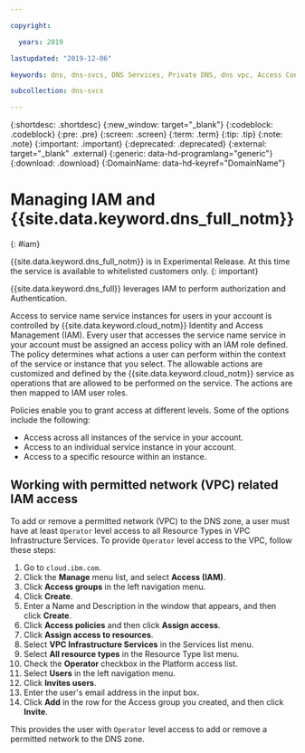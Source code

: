 ```yaml
---

copyright:

  years: 2019

lastupdated: "2019-12-06"

keywords: dns, dns-svcs, DNS Services, Private DNS, dns vpc, Access Control Lists, IAM, permitted networks

subcollection: dns-svcs

---
```


{:shortdesc: .shortdesc}
{:new_window: target="_blank"}
{:codeblock: .codeblock}
{:pre: .pre}
{:screen: .screen}
{:term: .term}
{:tip: .tip}
{:note: .note}
{:important: .important}
{:deprecated: .deprecated}
{:external: target="_blank" .external}
{:generic: data-hd-programlang="generic"}
{:download: .download}
{:DomainName: data-hd-keyref="DomainName"}

# Managing IAM and {{site.data.keyword.dns_full_notm}}
{: #iam}

{{site.data.keyword.dns_full_notm}} is in Experimental Release. At this time the service is available to whitelisted customers only. 
{: important}

{{site.data.keyword.dns_full}} leverages IAM to perform authorization and Authentication.

Access to service name service instances for users in your account is controlled by {{site.data.keyword.cloud_notm}} Identity and Access Management (IAM). Every user that accesses the service name service in your account must be assigned an access policy with an IAM role defined. The policy determines what actions a user can perform within the context of the service or instance that you select. The allowable actions are customized and defined by the {{site.data.keyword.cloud_notm}} service as operations that are allowed to be performed on the service. The actions are then mapped to IAM user roles.

Policies enable you to grant access at different levels. Some of the options include the following:

- Access across all instances of the service in your account.
- Access to an individual service instance in your account.
- Access to a specific resource within an instance.

## Working with permitted network (VPC) related IAM access

To add or remove a permitted network (VPC) to the DNS zone, a user must have at least `Operator` level access to all Resource Types in VPC Infrastructure Services. To provide `Operator` level access to the VPC, follow these steps:

1. Go to `cloud.ibm.com`.
1. Click the **Manage** menu list, and select **Access (IAM)**.
1. Click **Access groups** in the left navigation menu.
1. Click **Create**.
1. Enter a Name and Description in the window that appears, and then click **Create**.
1. Click **Access policies** and then click **Assign access**.
1. Click **Assign access to resources**.
1. Select **VPC Infrastructure Services** in the Services list menu.
1. Select **All resource types** in the Resource Type list menu.
1. Check the **Operator** checkbox in the Platform access list.
1. Select **Users** in the left navigation menu.
1. Click **Invites users**. 
1. Enter the user's email address in the input box.
1. Click **Add** in the row for the Access group you created, and then click **Invite**.

This provides the user with `Operator` level access to add or remove a permitted network to the DNS zone.


